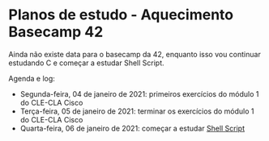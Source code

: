 # Planos de estudo - Aquecimento Basecamp 42 

Ainda não existe data para o basecamp da 42, enquanto isso vou continuar estudando C e começar a estudar Shell Script. 

Agenda e log: 

+ Segunda-feira, 04 de janeiro de 2021: primeiros exercícios do módulo 1 do CLE-CLA Cisco
+ Terça-feira, 05 de janeiro de 2021: terminar os exercícios do módulo 1 do CLE-CLA Cisco 
+ Quarta-feira, 06 de janeiro de 2021: começar a estudar [Shell Script](https://www.shellscript.sh/)